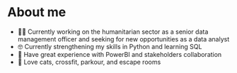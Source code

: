 # About me

- 🕵️‍♀️ Currently working on the humanitarian sector as a senior data management officer and seeking for new opportunities as a data analyst
- 🤓 Currently strengthening my skills in Python and learning SQL
- 💬 Have great experience with PowerBI and stakeholders collaboration
- 🥳 Love cats, crossfit, parkour, and escape rooms


